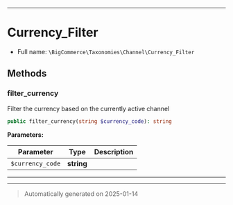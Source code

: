 ***

# Currency_Filter





* Full name: `\BigCommerce\Taxonomies\Channel\Currency_Filter`




## Methods


### filter_currency

Filter the currency based on the currently active channel

```php
public filter_currency(string $currency_code): string
```








**Parameters:**

| Parameter | Type | Description |
|-----------|------|-------------|
| `$currency_code` | **string** |  |





***


***
> Automatically generated on 2025-01-14
